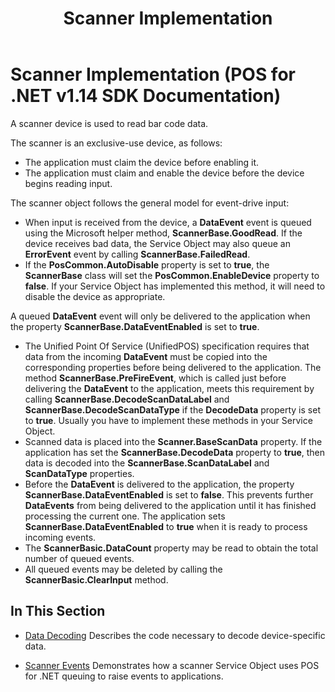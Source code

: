 ﻿---
title: Scanner Implementation
description: Scanner Implementation (POS for .NET v1.14 SDK Documentation)
ms.date: 03/03/2014
ms.topic: how-to
ms.custom: pos-restored-from-archive
---

# Scanner Implementation (POS for .NET v1.14 SDK Documentation)

A scanner device is used to read bar code data.

The scanner is an exclusive-use device, as follows:

- The application must claim the device before enabling it.
- The application must claim and enable the device before the device begins reading input.

The scanner object follows the general model for event-drive input:

- When input is received from the device, a **DataEvent** event is queued using the Microsoft helper method, **ScannerBase.GoodRead**. If the device receives bad data, the Service Object may also queue an **ErrorEvent** event by calling **ScannerBase.FailedRead**.
- If the **PosCommon.AutoDisable** property is set to **true**, the **ScannerBase** class will set the **PosCommon.EnableDevice** property to **false**. If your Service Object has implemented this method, it will need to disable the device as appropriate.

A queued **DataEvent** event will only be delivered to the application when the property **ScannerBase.DataEventEnabled** is set to **true**.

- The Unified Point Of Service (UnifiedPOS) specification requires that data from the incoming **DataEvent** must be copied into the corresponding properties before being delivered to the application. The method **ScannerBase.PreFireEvent**, which is called just before delivering the **DataEvent** to the application, meets this requirement by calling **ScannerBase.DecodeScanDataLabel** and **ScannerBase.DecodeScanDataType** if the **DecodeData** property is set to **true**. Usually you have to implement these methods in your Service Object.
- Scanned data is placed into the **Scanner.BaseScanData** property. If the application has set the **ScannerBase.DecodeData** property to **true**, then data is decoded into the **ScannerBase.ScanDataLabel** and **ScanDataType** properties.
- Before the **DataEvent** is delivered to the application, the property **ScannerBase.DataEventEnabled** is set to **false**. This prevents further **DataEvents** from being delivered to the application until it has finished processing the current one. The application sets **ScannerBase.DataEventEnabled** to **true** when it is ready to process incoming events.
- The **ScannerBasic.DataCount** property may be read to obtain the total number of queued events.
- All queued events may be deleted by calling the **ScannerBasic.ClearInput** method.

## In This Section

- [Data Decoding](data-decoding.md)
    Describes the code necessary to decode device-specific data.

- [Scanner Events](scanner-events.md)
    Demonstrates how a scanner Service Object uses POS for .NET queuing to raise events to applications.
